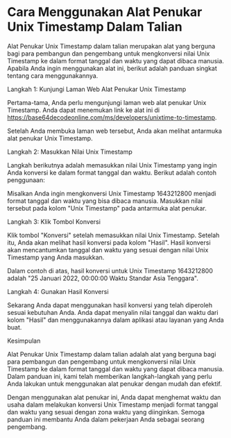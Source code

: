 Cara Menggunakan Alat Penukar Unix Timestamp Dalam Talian
=========================================================

Alat Penukar Unix Timestamp dalam talian merupakan alat yang berguna bagi para pembangun dan pengembang untuk mengkonversi nilai Unix Timestamp ke dalam format tanggal dan waktu yang dapat dibaca manusia. Apabila Anda ingin menggunakan alat ini, berikut adalah panduan singkat tentang cara menggunakannya.

Langkah 1: Kunjungi Laman Web Alat Penukar Unix Timestamp

Pertama-tama, Anda perlu mengunjungi laman web alat penukar Unix Timestamp. Anda dapat menemukan link ke alat ini di <https://base64decodeonline.com/ms/developers/unixtime-to-timestamp>.

Setelah Anda membuka laman web tersebut, Anda akan melihat antarmuka alat penukar Unix Timestamp.

Langkah 2: Masukkan Nilai Unix Timestamp

Langkah berikutnya adalah memasukkan nilai Unix Timestamp yang ingin Anda konversi ke dalam format tanggal dan waktu. Berikut adalah contoh penggunaan:

Misalkan Anda ingin mengkonversi Unix Timestamp 1643212800 menjadi format tanggal dan waktu yang bisa dibaca manusia. Masukkan nilai tersebut pada kolom "Unix Timestamp" pada antarmuka alat penukar.

Langkah 3: Klik Tombol Konversi

Klik tombol "Konversi" setelah memasukkan nilai Unix Timestamp. Setelah itu, Anda akan melihat hasil konversi pada kolom "Hasil". Hasil konversi akan mencantumkan tanggal dan waktu yang sesuai dengan nilai Unix Timestamp yang Anda masukkan.

Dalam contoh di atas, hasil konversi untuk Unix Timestamp 1643212800 adalah "25 Januari 2022, 00:00:00 Waktu Standar Asia Tenggara".

Langkah 4: Gunakan Hasil Konversi

Sekarang Anda dapat menggunakan hasil konversi yang telah diperoleh sesuai kebutuhan Anda. Anda dapat menyalin nilai tanggal dan waktu dari kolom "Hasil" dan menggunakannya dalam aplikasi atau layanan yang Anda buat.

Kesimpulan

Alat Penukar Unix Timestamp dalam talian adalah alat yang berguna bagi para pembangun dan pengembang untuk mengkonversi nilai Unix Timestamp ke dalam format tanggal dan waktu yang dapat dibaca manusia. Dalam panduan ini, kami telah memberikan langkah-langkah yang perlu Anda lakukan untuk menggunakan alat penukar dengan mudah dan efektif.

Dengan menggunakan alat penukar ini, Anda dapat menghemat waktu dan usaha dalam melakukan konversi Unix Timestamp menjadi format tanggal dan waktu yang sesuai dengan zona waktu yang diinginkan. Semoga panduan ini membantu Anda dalam pekerjaan Anda sebagai seorang pengembang.